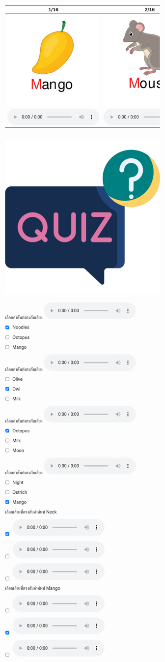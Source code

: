 <div class="carrousel">


|1/16|2/16|3/16|4/16|5/16|6/16|7/16|8/16|9/16|10/16|11/16|12/16|13/16|14/16|15/16|16/16|
| :----: | :----: | :----: | :----: | :----: | :----: | :----: | :----: | :----: | :----: | :----: | :----: | :----: | :----: | :----: | :----: |
|![](/media/img/M-N-O__mango.svg)|![](/media/img/M-N-O__mouse.svg)|![](/media/img/M-N-O__moon.svg)|![](/media/img/M-N-O__mother.svg)|![](/media/img/M-N-O__mushroom.svg)|![](/media/img/M-N-O__milk.svg)|![](/media/img/M-N-O__Notebook.svg)|![](/media/img/M-N-O__Neck.svg)|![](/media/img/M-N-O__Nine.svg)|![](/media/img/M-N-O__Noodles.svg)|![](/media/img/M-N-O__Night.svg)|![](/media/img/M-N-O__Ostrich.svg)|![](/media/img/M-N-O__Owl.svg)|![](/media/img/M-N-O__Olive.svg)|![](/media/img/M-N-O__Octopus.svg)|![](/media/img/M-N-O__Oval.svg)|
|![](/media/audio/mango.mp3)|![](/media/audio/mouse.mp3)|![](/media/audio/moon.mp3)|![](/media/audio/mother.mp3)|![](/media/audio/mushroom.mp3)|![](/media/audio/milk.mp3)|![](/media/audio/Notebook.mp3)|![](/media/audio/Neck.mp3)|![](/media/audio/Nine.mp3)|![](/media/audio/Noodles.mp3)|![](/media/audio/Night.mp3)|![](/media/audio/Ostrich.mp3)|![](/media/audio/Owl.mp3)|![](/media/audio/Olive.mp3)|![](/media/audio/Octopus.mp3)|![](/media/audio/Oval.mp3)|

</div>



# ![icon](/media/icons/quiz.svg) 


เลือกคำศัพท์ตรงกับเสียง ![](/media/audio/Noodles.mp3) 
 - [x] Noodles
 - [ ] Octopus
 - [ ] Mango


เลือกคำศัพท์ตรงกับเสียง ![](/media/audio/Owl.mp3) 
 - [ ] Olive
 - [x] Owl
 - [ ] Milk


เลือกคำศัพท์ตรงกับเสียง ![](/media/audio/Octopus.mp3) 
 - [x] Octopus
 - [ ] Milk
 - [ ] Moon


เลือกคำศัพท์ตรงกับเสียง ![](/media/audio/mango.mp3) 
 - [ ] Night
 - [ ] Ostrich
 - [x] Mango


เลือกเสียงที่ตรงกับคำศัพท์ Neck 
 - [x] ![](/media/audio/Neck.mp3)
 - [ ] ![](/media/audio/mango.mp3)
 - [ ] ![](/media/audio/moon.mp3)


เลือกเสียงที่ตรงกับคำศัพท์ Mango 
 - [ ] ![](/media/audio/Octopus.mp3)
 - [x] ![](/media/audio/mango.mp3)
 - [ ] ![](/media/audio/mushroom.mp3)

